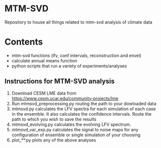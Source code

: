 # MTM-SVD
Repository to house all things related to mtm-svd analysis of climate data

# Contents
- mtm-svd functions (lfv, conf intervals, reconstruction and envel)
- calculate annual means function
- python scripts that run a variety of experiments/analyses

## Instructions for MTM-SVD analysis 

1. Download CESM LME data from https://www.cesm.ucar.edu/community-projects/lme
2. Run mtmsvd_preprocessing.py routing the path to your dowloaded data
3. mtmsvd.py calculates the LFV spectra for each simulation of each case in the ensemble. It also calculates the confidence intervals. Route the path to which you wish to save the results
4. mtmsvd_evolving.py calculates the evolving LFV spectrum.
5. mtmsvd_var_exp.py calculates the signal to noise maps for any configuration of ensemble or single simulation of your choosing
6. plot_**.py plots any of the above analyses
